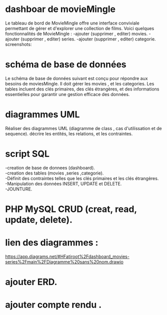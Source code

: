 # dashboar de movieMingle
Le tableau de bord de MovieMingle offre une interface conviviale permettant de gérer et d'explorer une collection de films. Voici quelques fonctionnalités de MovieMingle :
-ajouter (supprimer , editer) movies.
-ajouter (supprimer , editer) series.
-ajouter (supprimer , editer) categorie.
screenshots:
 # schéma de base de données
Le schéma de base de données suivant est conçu pour répondre aux besoins de moviesMingle. Il doit gérer les movies , et les categories. Les tables incluent des clés primaires, des clés étrangères, et des informations essentielles pour garantir une gestion efficace des données.

# diagrammes UML
Réaliser des diagrammes UML (diagramme de class , cas d'utilissation et de sequence).
décrire les entités, les relations, et les contraintes.

# script SQL
-creation de base de donnees (dashboard).                                                                                                                                                                                                                                        
-creation des tables (movies ,series ,categorie).                                                                                                                                                                                                                                
-Définit des contraintes telles que les clés primaires et les clés étrangères.                                                                                                                                                                                                   
-Manipulation des données INSERT, UPDATE et DELETE.                                                                                                                                                                                                                              
-JOUNTURE.                                                                                                                                                                                                                                                                      
# PHP MySQL CRUD (creat, read, update, delete).
# lien des diagrammes :
https://app.diagrams.net/#HFatiroot%2Fdashboard_movies-series%2Fmain%2FDiagramme%20sans%20nom.drawio
# ajouter ERD.
# ajouter compte rendu .
